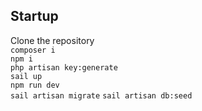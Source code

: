 ## Startup  
Clone the repository  
`composer i`  
`npm i`  
`php artisan key:generate`  
`sail up`  
`npm run dev`  
`sail artisan migrate`
`sail artisan db:seed`